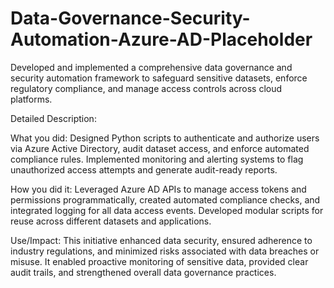 # Data-Governance-Security-Automation-Azure-AD-Placeholder

Developed and implemented a comprehensive data governance and security automation framework to safeguard sensitive datasets, enforce regulatory compliance, and manage access controls across cloud platforms.

Detailed Description:

What you did: Designed Python scripts to authenticate and authorize users via Azure Active Directory, audit dataset access, and enforce automated compliance rules. Implemented monitoring and alerting systems to flag unauthorized access attempts and generate audit-ready reports.

How you did it: Leveraged Azure AD APIs to manage access tokens and permissions programmatically, created automated compliance checks, and integrated logging for all data access events. Developed modular scripts for reuse across different datasets and applications.

Use/Impact: This initiative enhanced data security, ensured adherence to industry regulations, and minimized risks associated with data breaches or misuse. It enabled proactive monitoring of sensitive data, provided clear audit trails, and strengthened overall data governance practices.
